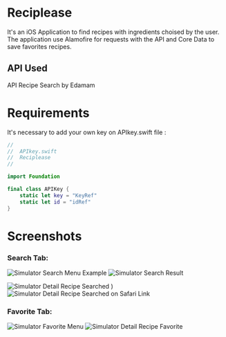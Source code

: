 
# Reciplease

It's an iOS Application to find recipes with ingredients choised by the user.
The application use Alamofire for requests with the API and Core Data to save favorites recipes.

## API Used

API Recipe Search by Edamam


# Requirements
It's necessary to add your own key on APIkey.swift file : <br/>
```swift
//
//  APIkey.swift
//  Reciplease
//

import Foundation

final class APIKey {
    static let key = "KeyRef"
    static let id = "idRef"
}
```

# Screenshots
### Search Tab:
![Simulator Search Menu Example](https://user-images.githubusercontent.com/79987744/136814561-ed13b814-2c18-419e-856d-a8b4888104f9.png) ![Simulator Search Result](https://user-images.githubusercontent.com/79987744/136814571-dd5560f6-3e43-447f-8a2d-d4cb6dc4db0f.png)

![Simulator Detail Recipe Searched](https://user-images.githubusercontent.com/79987744/136814622-048ea519-bb13-4a8f-ad43-859fcfe96e46.png)
) ![Simulator Detail Recipe Searched on Safari Link](https://user-images.githubusercontent.com/79987744/136814627-5fcfaf59-b416-4eed-a5a8-5a9a6b5a2f21.png)

### Favorite Tab:
![Simulator Favorite Menu](https://user-images.githubusercontent.com/79987744/136814650-864f591e-73fa-4990-81f2-835415262756.png) ![Simulator Detail Recipe Favorite](https://user-images.githubusercontent.com/79987744/136814657-ae1aab9c-6d32-4c6f-86f7-e28519b5b1f5.png)

